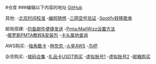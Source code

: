 
#仓库
###编辑以下内容的地址 [GitHub](https://github.com/butty0/favorite/edit/main/README.md)


其他:           -[北京时间校准](http://www.daojishiqi.com/bjtime.asp)
                -[编程随想](https://program-think.blogspot.com/2012/06/book-review-road-less-traveled.html)
                -[三网空号验证](https://www.114best.com/kh/) 
                -[Spotify转移歌单](http://www.trikatuka.aknakn.eu/#/)

邮局搭建:               -[钓鱼邮件便捷发送](https://github.com/A10ha/EmailSender)
                       -[Pmta:MailWizz设置方法](https://github.com/alkhadher/pmta)                 
                       -[俄罗斯PMTA教程&安装包](https://cloud.mail.ru/public/4ypK/2bTWBCRqZ)
                       -[卡头属地查询](https://binlist.pro/?#check_section) 

AWS购买:               -[独角数卡](https://fk.linshi.co/)
                       -[林奈奈 ](https://www.linnainai.xyz/)
                       -[火星AWS](https://huoxingfk.com/)
                       -[鸟吧](https://www.bird8.co/buy/2) 

杂货购买:               -[接码合集](https://233heji.com/28.html)
                       -[礼品卡USDT购买](https://www.buysellvouchers.com/zh/products/view/Gift_cards-Netflix/a4a81323237333/)
                       -[虚拟账号1](https://www.feijiji.com/)
                       -[虚拟账号2](https://www.selldra.com/product)
                       -[邮箱购买](https://www.buyedu.gq/)  

